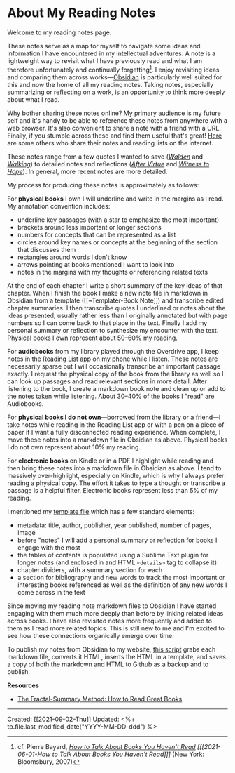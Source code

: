 
# About My Reading Notes

Welcome to my reading notes page. 

These notes serve as a map for myself to navigate some ideas and information I have encountered in my intellectual adventures. A note is a lightweight way to revisit what I have previously read and what I am therefore unfortunately and continually forgetting[^Bayard]. I enjoy revisiting ideas and  comparing them across works—[Obsidian](https://obsidian.md/) is particularly well suited for this and now the home of all my reading notes. Taking notes, especially summarizing or reflecting on a work, is an opportunity to think more deeply about what I read.

[^Bayard]: cf. Pierre Bayard, *[How to Talk About Books You Haven't Read](https://matthewkudija.com/reading-notes/2021-06-01-How-to-Talk-About-Books-You-Haven't-Read.html)* *[[[2021-06-01-How to Talk About Books You Haven't Read]]]* (New York: Bloomsbury, 2007)

Why bother sharing these notes online? My primary audience is my future self and it's handy to be able to reference these notes from anywhere with a web browser. It's also convenient to share a note with a friend with a URL. Finally, if you stumble across these and find them useful that's great! [Here](https://github.com/mkudija/mkudija.github.io/tree/master/reading#others-with-book-lists) are some others who share their notes and reading lists on the internet.

These notes range from a few quotes I wanted to save (*[Walden](https://matthewkudija.com/reading-notes/2016-01-08-Walden.html)* and *[Walking](https://matthewkudija.com/reading-notes/2019-12-30-Walking.html)*) to detailed notes and reflections (*[After Virtue](https://matthewkudija.com/reading-notes/2020-11-18-After-Virtue.html)* and *[Witness to Hope](https://matthewkudija.com/reading-notes/2021-07-20-Witness-to-Hope.html)*). In general, more recent notes are more detailed.

My process for producing these notes is approximately as follows:

For **physical books** I own I will underline and write in the margins as I read. My annotation convention includes:
- underline key passages (with a star to emphasize the most important)
- brackets around less important or longer sections
- numbers for concepts that can be represented as a list
- circles around key names or concepts at the beginning of the section that discusses them
- rectangles around words I don't know
- arrows pointing at books mentioned I want to look into
- notes in the margins with my thoughts or referencing related texts

At the end of each chapter I write a short summary of the key ideas of that chapter. When I finish the book I make a new note file in markdown in Obsidian from a template ([[~Templater-Book Note]]) and transcribe edited chapter summaries. I then transcribe quotes I underlined or notes about the ideas presented, usually rather less than I originally annotated but with page numbers so I can come back to that place in the text. Finally I add my personal summary or reflection to synthesize my encounter with the text. Physical books I own represent about 50–60% my reading.

For **audiobooks** from my library played through the Overdrive app, I keep notes in the [Reading List](https://apps.apple.com/us/app/reading-list-book-tracker/id1217139955) app on my phone while I listen. These notes are necessarily sparse but I will occasionally transcribe an important passage exactly. I request the physical copy of the book from the library as well so I can look up passages and read relevant sections in more detail. After listening to the book, I create a markdown book note and clean up or add to the notes taken while listening. About 30–40% of the books I "read" are Audiobooks.

For **physical books I do not own**—borrowed from the library or a friend—I take notes while reading in the Reading List app or with a pen on a piece of paper if I want a fully disconnected reading experience. When complete, I move these notes into a markdown file in Obsidian as above. Physical books I do not own represent about 10% my reading.

For **electronic books** on Kindle or in a PDF I highlight while reading and then bring these notes into a markdown file in Obsidian as above. I tend to massively over-highlight, especially on Kindle, which is why I always prefer reading a physical copy. The effort it takes to type a thought or transcribe a passage is a helpful filter. Electronic books represent less than 5% of my reading.

I mentioned my [template file](https://raw.githubusercontent.com/mkudija/mkudija.github.io/master/reading-notes/_md/~Templater-Book%20Note.md) which has a few standard elements:
- metadata: title, author, publisher, year published, number of pages, image
- before "notes" I will add a personal summary or reflection for books I engage with the most
- the tables of contents is populated using a Sublime Text plugin for longer notes (and enclosed in and HTML `<details>` tag to collapse it)
- chapter dividers, with a summary section for each
- a section for bibliography and new words to track the most important or interesting books referenced as well as the definition of any new words I come across in the text

Since moving my reading note markdown files to Obsidian I have started engaging with them much more deeply than before by linking related ideas across books. I have also revisited notes more frequently and added to them as I read more related topics. This is still new to me and I'm excited to see how these connections organically emerge over time. 

To publish my notes from Obsidian to my website, [this script](https://github.com/mkudija/mkudija.github.io/blob/master/reading-notes/_build/_build.py) grabs each markdown file, converts it HTML, inserts the HTML in a template, and saves a copy of both the markdown and HTML to Github as a backup and to publish. 


**Resources**

- [The Fractal-Summary Method: How to Read Great Books](https://johnathanbi.com/essays/fractal-summary-method)

---
Created: [[2021-09-02-Thu]]
Updated: <%+ tp.file.last_modified_date("YYYY-MM-DD-ddd") %>
